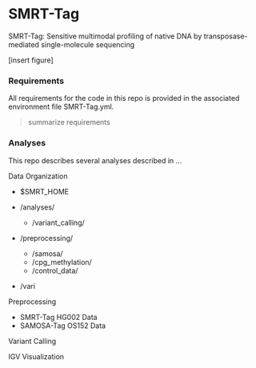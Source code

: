 # SMRT-Tag

SMRT-Tag: Sensitive multimodal profiling of native DNA by transposase-mediated single-molecule sequencing



[insert figure]


### Requirements
All requirements for the code in this repo is provided in the associated environment file SMRT-Tag.yml. 

> summarize requirements



### Analyses
This repo describes several analyses described in ... 




Data Organization
- $SMRT_HOME

- /analyses/
    - /variant_calling/
- /preprocessing/
    - /samosa/
    - /cpg_methylation/
    - /control_data/
- /vari


Preprocessing
- SMRT-Tag HG002 Data
- SAMOSA-Tag OS152 Data


Variant Calling


IGV Visualization



